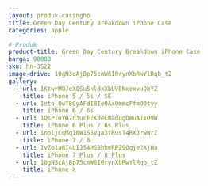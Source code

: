```yaml
---
layout: produk-casinghp
title: Green Day Century Breakdown iPhone Case
categories: apple

# Produk
product-title: Green Day Century Breakdown iPhone Case
harga: 90000
sku: hn-3522
image-drive: 10gN3cAjBp75cmW6I0rynXbRwYlRqb_tZ
gallery:
  - url: 1KtwrMQJeXQSu5nldxXbUVENxexvuQbYZ
    title: iPhone 5 / 5s / SE
  - url: 1eto_0wT8CyAFdI8Ie0Ax0mmcFfmO0tyy
    title: iPhone 6 / 6s
  - url: 1QsPIuYO7n3ucFZKdeCmadugQWuAT1O9W
    title: iPhone 6 Plus / 6s Plus
  - url: 1noljCqMq10W1S5Vga3fRusT4RXJrwWrZ
    title: iPhone 7 / 8
  - url: 1vZo1a6I4LIJ54HSBhheRPZ9Oqje2XjHa
    title: iPhone 7 Plus / 8 Plus
  - url: 10gN3cAjBp75cmW6I0rynXbRwYlRqb_tZ
    title: iPhone X
---
```

